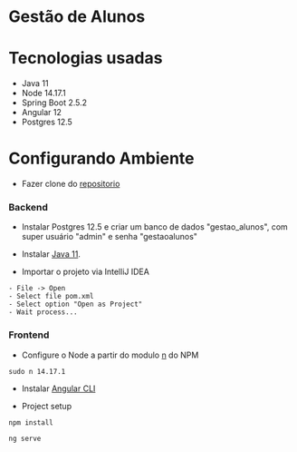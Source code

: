 # Gestão de Alunos

# Tecnologias usadas

- Java 11
- Node 14.17.1
- Spring Boot 2.5.2
- Angular 12
- Postgres 12.5

# Configurando Ambiente

- Fazer clone do [repositorio](https://github.com/chrystian9/gestao-de-alunos)

### Backend

- Instalar Postgres 12.5 e criar um banco de dados "gestao_alunos", com super usuário "admin" e senha "gestaoalunos" 

- Instalar [Java 11](https://www.oracle.com/java/technologies/javase-jdk11-downloads.html).

- Importar o projeto via IntelliJ IDEA

```
- File -> Open
- Select file pom.xml
- Select option "Open as Project"
- Wait process...
```

### Frontend

- Configure o Node a partir do modulo [n](https://www.npmjs.com/package/n) do NPM

```
sudo n 14.17.1
```

- Instalar [Angular CLI]()

- Project setup

```
npm install

ng serve
```

